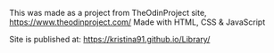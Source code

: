 This was made as a project from TheOdinProject site, https://www.theodinproject.com/
Made with HTML, CSS & JavaScript

Site is published at: https://kristina91.github.io/Library/

